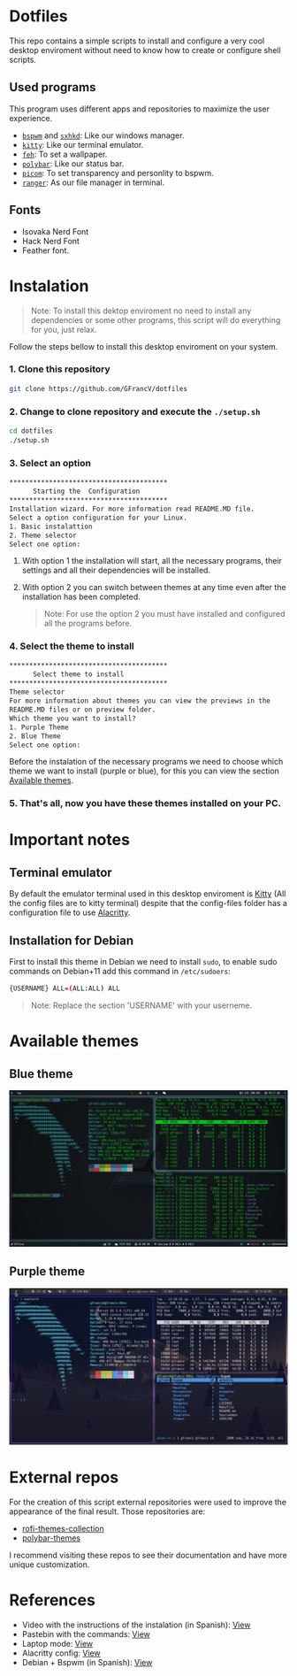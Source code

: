 # Dotfiles

This repo contains a simple scripts to install and configure a very cool desktop enviroment without need to know how to create or configure shell scripts.

## Used programs

This program uses different apps and repositories to maximize the user experience.

- [`bspwm`](https://github.com/baskerville/bspwm) and [`sxhkd`](https://github.com/baskerville/sxhkd): Like our windows manager.
- [`kitty`](https://github.com/kovidgoyal/kitty): Like our terminal emulator.
- [`feh`](https://github.com/derf/feh): To set a wallpaper.
- [`polybar`](https://github.com/polybar/polybar): Like our status bar.
- [`picom`](https://github.com/yshui/picom): To set transparency and personlity to bspwm.
- [`ranger`](https://github.com/ranger/ranger): As our file manager in terminal.

## Fonts

- Isovaka Nerd Font
- Hack Nerd Font
- Feather font.

# Instalation

> Note: To install this dektop enviroment no need to install any dependencies or some other programs, this script will do everything for you, just relax.

Follow the steps bellow to install this desktop enviroment on your system.

### 1. Clone this repository

```bash
git clone https://github.com/GFrancV/dotfiles

```

### 2. Change to clone repository and execute the `./setup.sh`

```bash
cd dotfiles
./setup.sh
```

### 3. Select an option

```text
****************************************
      Starting the  Configuration
****************************************
Installation wizard. For more information read README.MD file.
Select a option configuration for your Linux.
1. Basic instalattion
2. Theme selector
Select one option:
```

1. With option 1 the installation will start, all the necessary programs, their settings and all their dependencies will be installed.

2. With option 2 you can switch between themes at any time even after the installation has been completed.
   > Note: For use the option 2 you must have installed and configured all the programs before.

### 4. Select the theme to install

```text
****************************************
      Select theme to install
****************************************
Theme selector
For more information about themes you can view the previews in the README.MD files or on preview folder.
Which theme you want to install?
1. Purple Theme
2. Blue Theme
Select one option:
```

Before the instalation of the necessary programs we need to choose which theme we want to install (purple or blue), for this you can view the section [Available themes](#available-themes).

### 5. That's all, now you have these themes installed on your PC.

# Important notes

## Terminal emulator

By default the emulator terminal used in this desktop enviroment is [Kitty](https://github.com/kovidgoyal/kitty) (All the config files are to kitty terminal) despite that the config-files folder has a configuration file to use [Alacritty](/config-files/dotfiles/alacritty/).

## Installation for Debian

First to install this theme in Debian we need to install `sudo`, to enable sudo commands on Debian+11 add this command in `/etc/sudoers`:

```bash
{USERNAME} ALL=(ALL:ALL) ALL
```

> Note: Replace the section 'USERNAME' with your userneme.

# Available themes

## Blue theme

![Preview1](/images/preview/preview-blue.png)

## Purple theme

![Preview2](/images/preview/preview-purple.png)

# External repos

For the creation of this script external repositories were used to improve the appearance of the final result.
Those repositories are:

- [rofi-themes-collection](https://github.com/lr-tech/rofi-themes-collection)
- [polybar-themes](https://github.com/adi1090x/polybar-themes)

I recommend visiting these repos to see their documentation and have more unique customization.

# References

- Video with the instructions of the instalation (in Spanish): [View](https://www.youtube.com/watch?v=mHLwfI1nHHY)
- Pastebin with the commands: [View](https://pastebin.com/EEX1Dsuq)
- Laptop mode: [View](https://askubuntu.com/questions/180712/how-to-enable-laptop-mode)
- Alacritty config: [View](https://gist.github.com/yoonhoGo/61ea18476a127f5db7b86471ee027876)
- Debian + Bspwm (in Spanish): [View](https://www.youtube.com/watch?v=823RcAIitjk)
